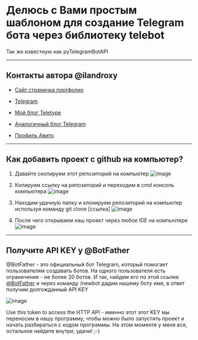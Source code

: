 
<h1>Делюсь с Вами простым шаблоном для создание Telegram бота через библиотеку telebot</h1>
Так же известную как pyTelegramBotAPI

***

<h2>Контакты автора @ilandroxy</h2>

* [Сайт страничка портфолио](https://ilandroxxy.github.io/)

* [Telegram](http://t.me/ilandroxy)

* [Мой блог Teletype](https://teletype.in/@ilandroxy)

* [Аналогичный блог Telegram]()

* [Профиль Авито](http://www.avito.ru/user/590293c00d3ab79d83e929a6731df164/profile?src=sharing)


***


<h2>Как добавить проект с github на компьютер?</h2>

1. Давайте скопируем этот репозиторий на компьютер
![image](https://user-images.githubusercontent.com/47958240/205359429-cae1fd11-c1b0-4f33-9f5d-9a9ad16b7335.png)


2. Копируем ссылку на репозиторий и переходим в cmd консоль компьютера
![image](https://user-images.githubusercontent.com/47958240/205359465-cb10fdfc-8139-4cdc-bd1d-d6ceba9cb262.png)


3. Находим удачную папку и клонируем репозиторий на компьютер используя команду git clone [ссылка]
![image](https://user-images.githubusercontent.com/47958240/205359602-2bec1fd4-26f8-43e8-b43f-d28ccc1bd240.png)


4. После чего открываем наш проект через любое IDE на компьютере 
![image](https://user-images.githubusercontent.com/47958240/205436746-ce6034c4-930c-455b-a304-3f0cf4c91c9d.png)

***

<h2>Получите API KEY у @BotFather</h2>

@BotFather - это официальный бот Telegram, который помогает пользователям создавать ботов. 
На одного пользователя есть ограничение - не более 20 ботов.
И так, найдем его по этой ссылке [@BotFather](https://t.me/BotFather) 
и через команду /newbot дадим нашему боту имя, в ответ получим долгожданный API KEY

![image](https://user-images.githubusercontent.com/47958240/205437295-c707074e-7065-4c52-ad63-16571e4b6ae7.png)

Use this token to access the HTTP API - именно этот этот KEY мы переносим в нашу программу, чтобы можно было запустить проект и начать разбираться с кодом программы. На этом моменте у меня все, остальное найдете внутри, удачи! ;-)






